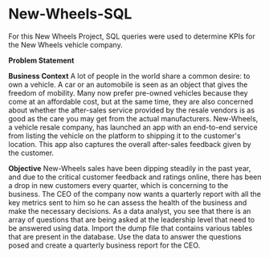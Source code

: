 # New-Wheels-SQL
For this New Wheels Project, SQL queries were used to determine KPIs for the New Wheels vehicle company.

**Problem Statement**

**Business Context**
A lot of people in the world share a common desire: to own a vehicle. A car or an automobile is seen as an object that gives the freedom of mobility. Many now prefer pre-owned vehicles because they come at an affordable cost, but at the same time, they are also concerned about whether the after-sales service provided by the resale vendors is as good as the care you may get from the actual manufacturers.
New-Wheels, a vehicle resale company, has launched an app with an end-to-end service from listing the vehicle on the platform to shipping it to the customer's location. This app also captures the overall after-sales feedback given by the customer.

**Objective**
New-Wheels sales have been dipping steadily in the past year, and due to the critical customer feedback and ratings online, there has been a drop in new customers every quarter, which is concerning to the business. The CEO of the company now wants a quarterly report with all the key metrics sent to him so he can assess the health of the business and make the necessary decisions.
As a data analyst, you see that there is an array of questions that are being asked at the leadership level that need to be answered using data. Import the dump file that contains various tables that are present in the database. Use the data to answer the questions posed and create a quarterly business report for the CEO.
